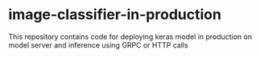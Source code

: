 # image-classifier-in-production
This repository contains code for deploying keras model in production on model server and inference using GRPC or HTTP calls 
